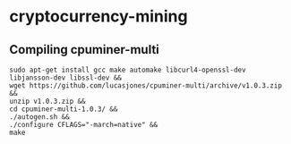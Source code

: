 # cryptocurrency-mining

## Compiling cpuminer-multi

```
sudo apt-get install gcc make automake libcurl4-openssl-dev libjansson-dev libssl-dev &&
wget https://github.com/lucasjones/cpuminer-multi/archive/v1.0.3.zip &&
unzip v1.0.3.zip &&
cd cpuminer-multi-1.0.3/ &&
./autogen.sh &&
./configure CFLAGS="-march=native" &&
make
```
